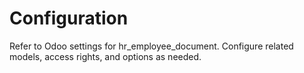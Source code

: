 # Configuration

Refer to Odoo settings for hr_employee_document. Configure related models, access rights, and options as needed.

